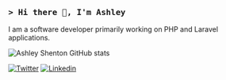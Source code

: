 ### <samp>**> Hi there 👋, I'm Ashley**</samp>

I am a software developer primarily working on PHP and Laravel applications.

![Ashley Shenton GitHub stats](https://github-readme-stats-rose-tau.vercel.app/api?username=ashleyshenton&show_icons=true&include_all_commits=true&theme=dracula)

[![Twitter](https://img.shields.io/badge/Twitter-1DA1F2?logo=twitter&logoColor=white)](https://twitter.com/_ashleyshenton)
[![Linkedin](https://img.shields.io/badge/LinkedIn-0077B5?logo=linkedin&logoColor=white)](https://linkedin.com/in/ashley-shenton-49a375147)
